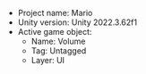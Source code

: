 <!-- UNITY CODE ASSIST INSTRUCTIONS START -->
- Project name: Mario
- Unity version: Unity 2022.3.62f1
- Active game object:
  - Name: Volume
  - Tag: Untagged
  - Layer: UI
<!-- UNITY CODE ASSIST INSTRUCTIONS END -->